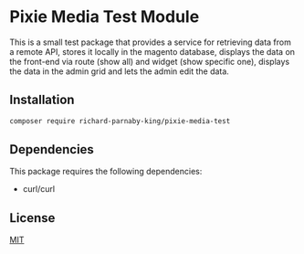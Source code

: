 # Pixie Media Test Module

This is a small test package that provides a service for retrieving data from a remote API, stores it locally in the magento database, displays the data on the front-end via route (show all) and widget (show specific one), displays the data in the admin grid and lets the admin edit the data.

## Installation

```bash
composer require richard-parnaby-king/pixie-media-test
```

## Dependencies

This package requires the following dependencies:

* curl/curl

## License
[MIT](https://choosealicense.com/licenses/mit/)